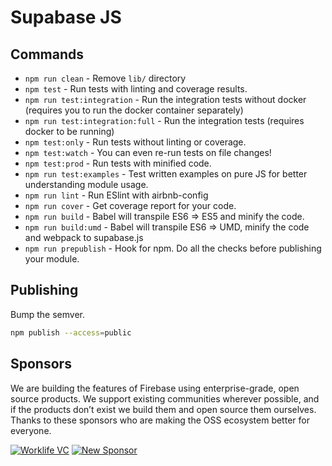 # Supabase JS

## Commands
- `npm run clean` - Remove `lib/` directory
- `npm test` - Run tests with linting and coverage results.
- `npm run test:integration` - Run the integration tests without docker (requires you to run the docker container separately)
- `npm run test:integration:full` - Run the integration tests (requires docker to be running)
- `npm test:only` - Run tests without linting or coverage.
- `npm test:watch` - You can even re-run tests on file changes!
- `npm test:prod` - Run tests with minified code.
- `npm run test:examples` - Test written examples on pure JS for better understanding module usage.
- `npm run lint` - Run ESlint with airbnb-config
- `npm run cover` - Get coverage report for your code.
- `npm run build` - Babel will transpile ES6 => ES5 and minify the code.
- `npm run build:umd` - Babel will transpile ES6 => UMD, minify the code and webpack to supabase.js
- `npm run prepublish` - Hook for npm. Do all the checks before publishing your module.


## Publishing

Bump the semver.

```sh
npm publish --access=public
```


## Sponsors

We are building the features of Firebase using enterprise-grade, open source products. We support existing communities wherever possible, and if the products don’t exist we build them and open source them ourselves. Thanks to these sponsors who are making the OSS ecosystem better for everyone.

[![Worklife VC](https://user-images.githubusercontent.com/10214025/90451355-34d71200-e11e-11ea-81f9-1592fd1e9146.png)](https://www.worklife.vc)
[![New Sponsor](https://user-images.githubusercontent.com/10214025/90518111-e74bbb00-e198-11ea-8f88-c9e3c1aa4b5b.png)](https://github.com/sponsors/supabase)
